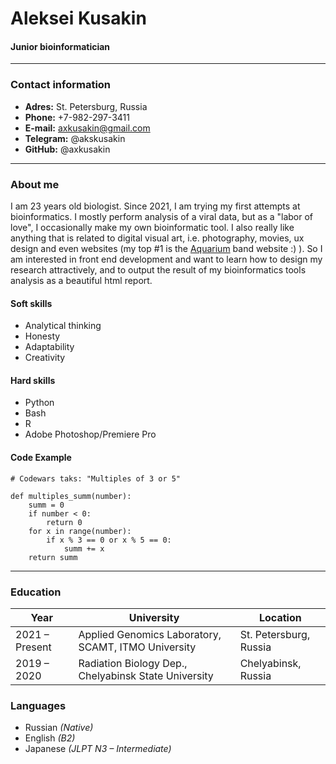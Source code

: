 # Aleksei Kusakin
####  Junior bioinformatician

-----

### Contact information
* **Adres:** St. Petersburg, Russia
* **Phone:** +7-982-297-3411
* **E-mail:** axkusakin@gmail.com
* **Telegram:** @akskusakin
* **GitHub:** @axkusakin

-----

### About me
I am 23 years old biologist. Since 2021, I am trying my first attempts at bioinformatics. I mostly perform analysis of a viral data, but as a "labor of love", I occasionally make my own bioinformatic tool. I also really like anything that is related to digital visual art, i.e. photography, movies, ux design and even websites (my top #1 is the [Aquarium](https://www.aquarium.ru/ru/) band website :) ). So I am interested in front end development and want to learn how to design my research attractively, and to output the result of my bioinformatics tools analysis as a beautiful html report.

#### Soft skills
- Analytical thinking
- Honesty
- Adaptability
- Creativity

#### Hard skills
- Python
- Bash
- R
- Adobe Photoshop/Premiere Pro

#### Code Example
```
# Codewars taks: "Multiples of 3 or 5"

def multiples_summ(number):
    summ = 0
    if number < 0:
        return 0
    for x in range(number):
        if x % 3 == 0 or x % 5 == 0:
            summ += x
    return summ

```

-----

### Education

Year              | University                                           | Location
------------------|------------------------------------------------------|-----------------------
2021 – Present    | Applied Genomics Laboratory, SCAMT, ITMO University  | St. Petersburg, Russia
2019 – 2020       | Radiation Biology Dep., Chelyabinsk State University | Chelyabinsk, Russia

### Languages

* Russian *(Native)*
* English *(B2)*
* Japanese *(JLPT N3 – Intermediate)*
